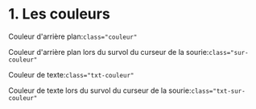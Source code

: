 
# 1. Les couleurs

Couleur d'arrière plan:`
class="couleur"
`

Couleur d'arrière plan lors du survol du curseur de la sourie:`
class="sur-couleur"
`

Couleur de texte:`
class="txt-couleur"
`

Couleur de texte lors du survol du curseur de la sourie:`
class="txt-sur-couleur"
`
